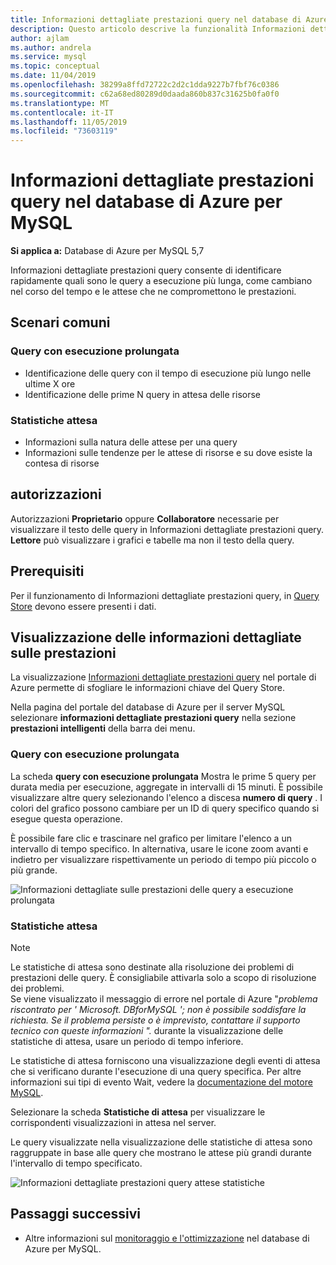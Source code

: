 ```yaml
---
title: Informazioni dettagliate prestazioni query nel database di Azure per MySQL
description: Questo articolo descrive la funzionalità Informazioni dettagliate prestazioni query di database di Azure per MySQL
author: ajlam
ms.author: andrela
ms.service: mysql
ms.topic: conceptual
ms.date: 11/04/2019
ms.openlocfilehash: 38299a8ffd72722c2d2c1dda9227b7fbf76c0386
ms.sourcegitcommit: c62a68ed80289d0daada860b837c31625b0fa0f0
ms.translationtype: MT
ms.contentlocale: it-IT
ms.lasthandoff: 11/05/2019
ms.locfileid: "73603119"
---
```

# <a name="query-performance-insight-in-azure-database-for-mysql"></a>Informazioni dettagliate prestazioni query nel database di Azure per MySQL

**Si applica a:** Database di Azure per MySQL 5,7

Informazioni dettagliate prestazioni query consente di identificare rapidamente quali sono le query a esecuzione più lunga, come cambiano nel corso del tempo e le attese che ne compromettono le prestazioni.

## <a name="common-scenarios"></a>Scenari comuni

### <a name="long-running-queries"></a>Query con esecuzione prolungata

- Identificazione delle query con il tempo di esecuzione più lungo nelle ultime X ore
- Identificazione delle prime N query in attesa delle risorse
 
### <a name="wait-statistics"></a>Statistiche attesa

- Informazioni sulla natura delle attese per una query
- Informazioni sulle tendenze per le attese di risorse e su dove esiste la contesa di risorse

## <a name="permissions"></a>autorizzazioni

Autorizzazioni **Proprietario** oppure **Collaboratore** necessarie per visualizzare il testo delle query in Informazioni dettagliate prestazioni query. **Lettore** può visualizzare i grafici e tabelle ma non il testo della query.

## <a name="prerequisites"></a>Prerequisiti

Per il funzionamento di Informazioni dettagliate prestazioni query, in [Query Store](concepts-query-store.md) devono essere presenti i dati.

## <a name="viewing-performance-insights"></a>Visualizzazione delle informazioni dettagliate sulle prestazioni

La visualizzazione [Informazioni dettagliate prestazioni query](concepts-query-performance-insight.md) nel portale di Azure permette di sfogliare le informazioni chiave del Query Store.

Nella pagina del portale del database di Azure per il server MySQL selezionare **informazioni dettagliate prestazioni query** nella sezione **prestazioni intelligenti** della barra dei menu.

### <a name="long-running-queries"></a>Query con esecuzione prolungata

La scheda **query con esecuzione prolungata** Mostra le prime 5 query per durata media per esecuzione, aggregate in intervalli di 15 minuti. È possibile visualizzare altre query selezionando l'elenco a discesa **numero di query** . I colori del grafico possono cambiare per un ID di query specifico quando si esegue questa operazione.

È possibile fare clic e trascinare nel grafico per limitare l'elenco a un intervallo di tempo specifico. In alternativa, usare le icone zoom avanti e indietro per visualizzare rispettivamente un periodo di tempo più piccolo o più grande.

![Informazioni dettagliate sulle prestazioni delle query a esecuzione prolungata](./media/concepts-query-performance-insight/query-performance-insight-landing-page.png) 

### <a name="wait-statistics"></a>Statistiche attesa

> [!NOTE]
> Le statistiche di attesa sono destinate alla risoluzione dei problemi di prestazioni delle query. È consigliabile attivarla solo a scopo di risoluzione dei problemi. <br>Se viene visualizzato il messaggio di errore nel portale di Azure "*problema riscontrato per ' Microsoft. DBforMySQL '; non è possibile soddisfare la richiesta. Se il problema persiste o è imprevisto, contattare il supporto tecnico con queste informazioni ".* durante la visualizzazione delle statistiche di attesa, usare un periodo di tempo inferiore.

Le statistiche di attesa forniscono una visualizzazione degli eventi di attesa che si verificano durante l'esecuzione di una query specifica. Per altre informazioni sui tipi di evento Wait, vedere la [documentazione del motore MySQL](https://go.microsoft.com/fwlink/?linkid=2098206).

Selezionare la scheda **Statistiche di attesa** per visualizzare le corrispondenti visualizzazioni in attesa nel server.

Le query visualizzate nella visualizzazione delle statistiche di attesa sono raggruppate in base alle query che mostrano le attese più grandi durante l'intervallo di tempo specificato.

![Informazioni dettagliate prestazioni query attese statistiche](./media/concepts-query-performance-insight/query-performance-insight-wait-statistics.png)

## <a name="next-steps"></a>Passaggi successivi

- Altre informazioni sul [monitoraggio e l'ottimizzazione](concepts-monitoring.md) nel database di Azure per MySQL.